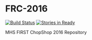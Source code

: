 FRC-2016
========

[![Build Status](https://travis-ci.org/chopshop-166/frc-2016.svg?branch=master)](https://travis-ci.org/chopshop-166/frc-2016)
[![Stories in Ready](https://badge.waffle.io/chopshop-166/frc-2016.svg?label=in%20progress&title=In%20Progress)](http://waffle.io/chopshop-166/frc-2016)

MHS FIRST ChopShop 2016 Repository

